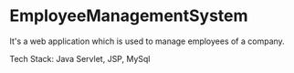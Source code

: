 # EmployeeManagementSystem
It's a web application which is used to manage employees of a company.

Tech Stack: Java Servlet, JSP, MySql
